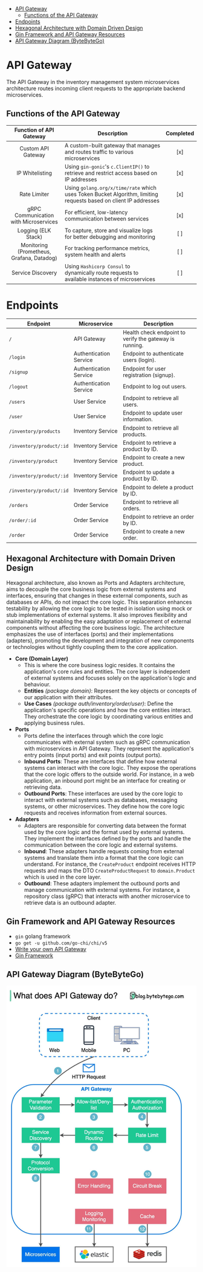 - [API Gateway](#api-gateway)
  - [Functions of the API Gateway](#functions-of-the-api-gateway)
- [Endpoints](#endpoints)
- [Hexagonal Architecture with Domain Driven Design](#hexagonal-architecture-with-domain-driven-design)
- [Gin Framework and API Gateway Resources](#gin-framework-and-api-gateway-resources)
- [API Gateway Diagram (ByteByteGo)](#api-gateway-diagram-bytebytego)

# API Gateway

The API Gateway in the inventory management system microservices architecture routes incoming client requests to the appropriate backend microservices.

## Functions of the API Gateway

|          Function of API Gateway          | Description                                                                                                      | Completed |
| :---------------------------------------: | ---------------------------------------------------------------------------------------------------------------- | :-------: |
|            Custom API Gateway             | A custom-built gateway that manages and routes traffic to various microservices                                  |    [x]    |
|              IP Whitelisting              | Using `gin-gonic`'s `c.ClientIP()` to retrieve and restrict access based on IP addresses                         |    [x]    |
|               Rate Limiter                | Using `golang.org/x/time/rate` which uses Token Bucket Algorithm, limiting requests based on client IP addresses |    [x]    |
|   gRPC Communication with Microservices   | For efficient, low-latency communication between services                                                        |    [x]    |
|            Logging (ELK Stack)            | To capture, store and visualize logs for better debugging and monitoring                                         |    [ ]    |
| Monitoring (Prometheus, Grafana, Datadog) | For tracking performance metrics, system health and alerts                                                       |    [ ]    |
|             Service Discovery             | Using `Hashicorp Consul` to dynamically route requests to available instances of microservices                   |    [ ]    |

# Endpoints

| Endpoint                 | Microservice           | Description                                             |
| ------------------------ | ---------------------- | ------------------------------------------------------- |
| `/`                      | API Gateway            | Health check endpoint to verify the gateway is running. |
| `/login`                 | Authentication Service | Endpoint to authenticate users (login).                 |
| `/signup`                | Authentication Service | Endpoint for user registration (signup).                |
| `/logout`                | Authentication Service | Endpoint to log out users.                              |
| `/users`                 | User Service           | Endpoint to retrieve all users.                         |
| `/user`                  | User Service           | Endpoint to update user information.                    |
| `/inventory/products`    | Inventory Service      | Endpoint to retrieve all products.                      |
| `/inventory/product/:id` | Inventory Service      | Endpoint to retrieve a product by ID.                   |
| `/inventory/product`     | Inventory Service      | Endpoint to create a new product.                       |
| `/inventory/product/:id` | Inventory Service      | Endpoint to update a product by ID.                     |
| `/inventory/product/:id` | Inventory Service      | Endpoint to delete a product by ID.                     |
| `/orders`                | Order Service          | Endpoint to retrieve all orders.                        |
| `/order/:id`             | Order Service          | Endpoint to retrieve an order by ID.                    |
| `/order`                 | Order Service          | Endpoint to create a new order.                         |

## Hexagonal Architecture with Domain Driven Design

Hexagonal architecture, also known as Ports and Adapters architecture, aims to decouple the core business logic from external systems and interfaces, ensuring that changes in these external components, such as databases or APIs, do not impact the core logic. This separation enhances testability by allowing the core logic to be tested in isolation using mock or stub implementations of external systems. It also improves flexibility and maintainability by enabling the easy adaptation or replacement of external components without affecting the core business logic. The architecture emphasizes the use of interfaces (ports) and their implementations (adapters), promoting the development and integration of new components or technologies without tightly coupling them to the core application.

- **Core (Domain Layer)**
  - This is where the core business logic resides. It contains the application's core rules and entities. The core layer is independent of external systems and focuses solely on the application's logic and behaviour.
  - **Entities** _(package domain)_: Represent the key objects or concepts of our application with their attributes.
  - **Use Cases** _(package auth/inventory/order/user)_: Define the application's specific operations and how the core entities interact. They orchestrate the core logic by coordinating various entities and applying business rules.
- **Ports**
  - Ports define the interfaces through which the core logic communicates with external system such as gRPC communication with microservices in API Gateway. They represent the application's entry points (input ports) and exit points (output ports).
  - **Inbound Ports**: These are interfaces that define how external systems can interact with the core logic. They expose the operations that the core logic offers to the outside world. For instance, in a web application, an inbound port might be an interface for creating or retrieving data.
  - **Outbound Ports**: These interfaces are used by the core logic to interact with external systems such as databases, messaging systems, or other microservices. They define how the core logic requests and receives information from external sources.
- **Adapters**
  - Adapters are responsible for converting data between the format used by the core logic and the format used by external systems. They implement the interfaces defined by the ports and handle the communication between the core logic and external systems.
  - **Inbound**: These adapters handle requests coming from external systems and translate them into a format that the core logic can understand. For instance, the `CreateProduct` endpoint receives HTTP requests and maps the DTO `CreateProductRequest` to `domain.Product` which is used in the core layer.
  - **Outbound**: These adapters implement the outbound ports and manage communication with external systems. For instance, a repository class (gRPC) that interacts with another microservice to retrieve data is an outbound adapter.

## Gin Framework and API Gateway Resources

- `gin` golang framework
- `go get -u github.com/go-chi/chi/v5`
- [Write your own API Gateway](https://itnext.io/why-should-you-write-your-own-api-gateway-from-scratch-378074bfc49e)
- [Gin Framework](https://github.com/gin-gonic/gin)

## API Gateway Diagram (ByteByteGo)

<p align="center">
  <img src="./docs/diagrams/api_gateway_bytebytego.png" alt="API Gateway" width="600"/>
</p>
